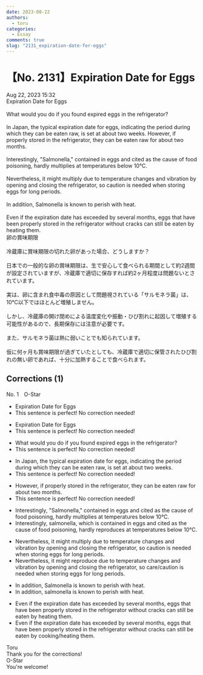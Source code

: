 ```yaml
---
date: 2023-08-22
authors:
  - toru
categories:
  - Essay
comments: true
slug: "2131_expiration-date-for-eggs"
---
```


# 【No. 2131】Expiration Date for Eggs
<div class="date">Aug 22, 2023 15:32</div>
<div id="post"><div id="body_show_ori">
Expiration Date for Eggs<br/><br/>What would you do if you found expired eggs in the refrigerator?<br/><br/>In Japan, the typical expiration date for eggs, indicating the period during which they can be eaten raw, is set at about two weeks. However, if properly stored in the refrigerator, they can be eaten raw for about two months.<br/><br/>Interestingly, "Salmonella," contained in eggs and cited as the cause of food poisoning, hardly multiplies at temperatures below 10℃.<br/><br/>Nevertheless, it might multiply due to temperature changes and vibration by opening and closing the refrigerator, so caution is needed when storing eggs for long periods.<br/><br/>In addition, Salmonella is known to perish with heat.<br/><br/>Even if the expiration date has exceeded by several months, eggs that have been properly stored in the refrigerator without cracks can still be eaten by heating them.
</div></div>

<!-- more -->

<div id="post_ja"><div id="body_show_mo">
卵の賞味期限<br/><br/>冷蔵庫に賞味期限の切れた卵があった場合、どうしますか？<br/><br/>日本での一般的な卵の賞味期限は、生で安心して食べられる期間として約2週間が設定されていますが、冷蔵庫で適切に保存すれば約2ヶ月程度は問題ないとされています。<br/><br/>実は、卵に含まれ食中毒の原因として問題視されている「サルモネラ菌」は、10℃以下ではほとんど増殖しません。<br/><br/>しかし、冷蔵庫の開け閉めによる温度変化や振動・ひび割れに起因して増殖する可能性があるので、長期保存には注意が必要です。<br/><br/>また、サルモネラ菌は熱に弱いことでも知られています。<br/><br/>仮に何ヶ月も賞味期限が過ぎていたとしても、冷蔵庫で適切に保管されたひび割れの無い卵であれば、十分に加熱することで食べられます。
</div></div>

## Corrections (1)
<div id="block"><div class="first_name"> No. 1　<span class="just_name">O-Star</span></div><div id="block2">
<ul class="correction_field">
<li class="incorrect">Expiration Date for Eggs</li>
<li class="corrected perfect">This sentence is perfect! No correction needed!</li>
</ul>
<ul class="correction_field">
<li class="incorrect">Expiration Date for Eggs</li>
<li class="corrected perfect">This sentence is perfect! No correction needed!</li>
</ul>
<ul class="correction_field">
<li class="incorrect">What would you do if you found expired eggs in the refrigerator?</li>
<li class="corrected perfect">This sentence is perfect! No correction needed!</li>
</ul>
<ul class="correction_field">
<li class="incorrect">In Japan, the typical expiration date for eggs, indicating the period during which they can be eaten raw, is set at about two weeks.</li>
<li class="corrected perfect">This sentence is perfect! No correction needed!</li>
</ul>
<ul class="correction_field">
<li class="incorrect">However, if properly stored in the refrigerator, they can be eaten raw for about two months.</li>
<li class="corrected perfect">This sentence is perfect! No correction needed!</li>
</ul>
<ul class="correction_field">
<li class="incorrect">Interestingly, "Salmonella," contained in eggs and cited as the cause of food poisoning, hardly multiplies at temperatures below 10℃.</li>
<li class="corrected correct">
Interestingly,<span class="f_bold"> salmonella, which is </span>contained in eggs and cited as the cause of food poisoning, hardly <span class="f_bold">reproduces</span> at temperatures below 10℃.
</li>
</ul>
<ul class="correction_field">
<li class="incorrect">Nevertheless, it might multiply due to temperature changes and vibration by opening and closing the refrigerator, so caution is needed when storing eggs for long periods.</li>
<li class="corrected correct">
Nevertheless, it might<span class="f_bold"> reproduce</span> due to temperature changes and vibration by opening and closing the refrigerator, so <span class="f_blue">care/caution</span> is needed when storing eggs for long periods.
</li>
</ul>
<ul class="correction_field">
<li class="incorrect">In addition, Salmonella is known to perish with heat.</li>
<li class="corrected correct">
In addition, <span class="f_bold">salmonella </span>is known to perish with heat.
</li>
</ul>
<ul class="correction_field">
<li class="incorrect">Even if the expiration date has exceeded by several months, eggs that have been properly stored in the refrigerator without cracks can still be eaten by heating them.</li>
<li class="corrected correct">
Even if the expiration date has exceeded by several months, eggs that have been properly stored in the refrigerator without cracks can still be eaten by <span class="f_blue">cooking/heating </span>them.
</li>
</ul>
</div><div class="name"><span class="just_name">Toru</span><br>
Thank you for the corrections!
</div>
<div class="name"><span class="just_name">O-Star</span><br>
You're welcome!
</div>
</div>
